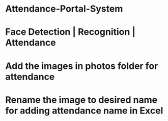 # Attendance-Portal-System
# Face Detection | Recognition | Attendance  
# Add the images in photos folder for attendance
# Rename the image to desired name for adding attendance name in Excel
